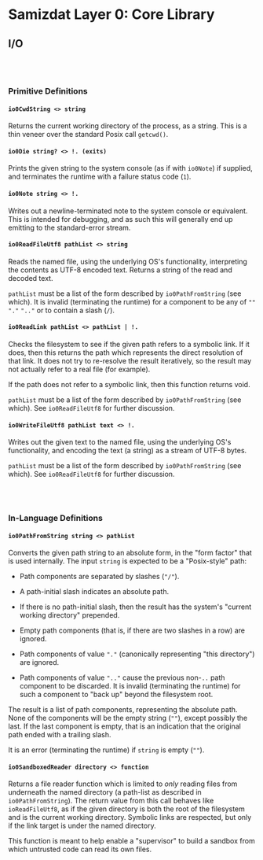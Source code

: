 Samizdat Layer 0: Core Library
==============================

I/O
---

<br><br>
### Primitive Definitions

#### `io0CwdString <> string`

Returns the current working directory of the process, as a
string. This is a thin veneer over the standard Posix call `getcwd()`.

#### `io0Die string? <> !. (exits)`

Prints the given string to the system console (as if with `io0Note`)
if supplied, and terminates the runtime with a failure status code (`1`).

#### `io0Note string <> !.`

Writes out a newline-terminated note to the system console or equivalent.
This is intended for debugging, and as such this will generally end up
emitting to the standard-error stream.

#### `io0ReadFileUtf8 pathList <> string`

Reads the named file, using the underlying OS's functionality,
interpreting the contents as UTF-8 encoded text. Returns a string
of the read and decoded text.

`pathList` must be a list of the form described by `io0PathFromString`
(see which). It is invalid (terminating the runtime) for a component to
be any of `""` `"."` `".."` or to contain a slash (`/`).

#### `io0ReadLink pathList <> pathList | !.`

Checks the filesystem to see if the given path refers to a symbolic
link. If it does, then this returns the path which represents the
direct resolution of that link. It does not try to re-resolve
the result iteratively, so the result may not actually refer to a
real file (for example).

If the path does not refer to a symbolic link, then this function returns
void.

`pathList` must be a list of the form described by `io0PathFromString`
(see which). See `io0ReadFileUtf8` for further discussion.

#### `io0WriteFileUtf8 pathList text <> !.`

Writes out the given text to the named file, using the underlying OS's
functionality, and encoding the text (a string) as a stream of UTF-8 bytes.

`pathList` must be a list of the form described by `io0PathFromString`
(see which). See `io0ReadFileUtf8` for further discussion.



<br><br>
### In-Language Definitions

#### `io0PathFromString string <> pathList`

Converts the given path string to an absolute form, in the "form factor"
that is used internally. The input `string` is expected to be a
"Posix-style" path:

* Path components are separated by slashes (`"/"`).

* A path-initial slash indicates an absolute path.

* If there is no path-initial slash, then the result has the system's
  "current working directory" prepended.

* Empty path components (that is, if there are two slashes in a row)
  are ignored.

* Path components of value `"."` (canonically representing "this directory")
  are ignored.

* Path components of value `".."` cause the previous non-`..` path component
  to be discarded. It is invalid (terminating the runtime) for such a
  component to "back up" beyond the filesystem root.

The result is a list of path components, representing the absolute path.
None of the components will be the empty string (`""`), except possibly
the last. If the last component is empty, that is an indication that the
original path ended with a trailing slash.

It is an error (terminating the runtime) if `string` is empty (`""`).

#### `io0SandboxedReader directory <> function`

Returns a file reader function which is limited to *only* reading
files from underneath the named directory (a path-list as
described in `io0PathFromString`). The return value from this call
behaves like `ioReadFileUtf8`, as if the given directory is both the
root of the filesystem and is the current working directory. Symbolic
links are respected, but only if the link target is under the named
directory.

This function is meant to help enable a "supervisor" to build a sandbox
from which untrusted code can read its own files.
